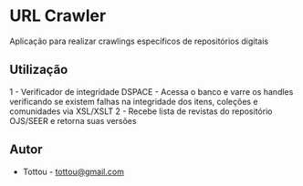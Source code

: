 # URL Crawler

Aplicação para realizar crawlings específicos de repositórios digitais

## Utilização

1 - Verificador de integridade DSPACE - Acessa o banco e varre os handles verificando se existem falhas na integridade dos itens, coleções e comunidades via XSL/XSLT
2 - Recebe lista de revistas do repositório OJS/SEER e retorna suas versões 


## Autor

* Tottou - tottou@gmail.com 



